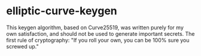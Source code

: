 # elliptic-curve-keygen
This keygen algorithm, based on Curve25519, was written purely for my own satisfaction, and should not be used to generate important secrets. The first rule of cryptography: "If you roll your own, you can be 100% sure you screwed up."
